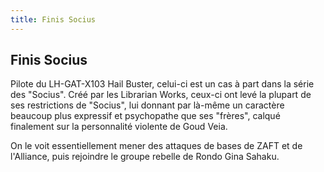 ```yaml
---
title: Finis Socius
---
```


Finis Socius
------------




Pilote du LH-GAT-X103 Hail Buster, celui-ci est un cas à part dans la série des "Socius". Créé par les Librarian Works, ceux-ci ont levé la plupart de ses restrictions de "Socius", lui donnant par là-même un caractère beaucoup plus expressif et psychopathe que ses "frères", calqué finalement sur la personnalité violente de Goud Veia.


On le voit essentiellement mener des attaques de bases de ZAFT et de l'Alliance, puis rejoindre le groupe rebelle de Rondo Gina Sahaku.


